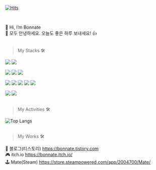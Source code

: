 
[![Hits](https://hits.seeyoufarm.com/api/count/incr/badge.svg?url=https%3A%2F%2Fgithub.com%2Fbonnate%2Fhit-counter&count_bg=%23007EFF&title_bg=%23000000&icon=unity.svg&icon_color=%23FFFFFF&title=hits&edge_flat=false)](https://github.com/Bonnate)

</br>

👋 Hi, I’m Bonnate  
👋 모두 안녕하세요. 오늘도 좋은 하루 보내세요! 👍 </br></br>

> My Stacks 🛠

<img src="https://img.shields.io/badge/Unity-FFFFFF?style=for-the-badge&logo=unity&logoColor=000000"> <img src="https://img.shields.io/badge/Unreal Engine-FFFFFF?style=for-the-badge&logo=Unreal Engine&logoColor=000000">

<img src="https://img.shields.io/badge/MySQL-4479A1?style=for-the-badge&logo=MySQL&logoColor=ffffff"> <img src="https://img.shields.io/badge/Linux-FCC624?style=for-the-badge&logo=Linux&logoColor=000000"> <img src="https://img.shields.io/badge/Oracle-F80000?style=for-the-badge&logo=Oracle&logoColor=ffffff">

<img src="https://img.shields.io/badge/C-A8B9CC?style=for-the-badge&logo=C&logoColor=ffffff"> <img src="https://img.shields.io/badge/C++-00599C?style=for-the-badge&logo=C&logoColor=ffffff"> <img src="https://img.shields.io/badge/C Sharp-239120?style=for-the-badge&logo=C Sharp&logoColor=ffffff"> <img src="https://img.shields.io/badge/Java-d78a2e?style=for-the-badge&logo=CoffeeScript&logoColor=ffffff"> <img src="https://img.shields.io/badge/Python-3776AB?style=for-the-badge&logo=Python&logoColor=ffffff">

<img src="https://img.shields.io/badge/GitHub-181717?style=for-the-badge&logo=GitHub&logoColor=ffffff"> <img src="https://img.shields.io/badge/Sourcetree-0052CC?style=for-the-badge&logo=Sourcetree&logoColor=ffffff"></br></br>

> My Activities 🛠

![Top Langs](https://github-readme-stats.vercel.app/api/top-langs/?username=bonnate&layout=compact&count_private=true&card_width=445&border_radius=5&border_color=000000&bg_color=30,94a9d1,f7cac8&title_color=ffffff&text_color=ffffff&custom_title=💻LANGUAGES)
</br></br>
> My Works 🛠

📑 블로그(티스토리) https://bonnate.tistory.com</br>
🎮 itch.io https://bonnate.itch.io/</br>
🕹️ Mate(Steam) https://store.steampowered.com/app/2004700/Mate/</br>
